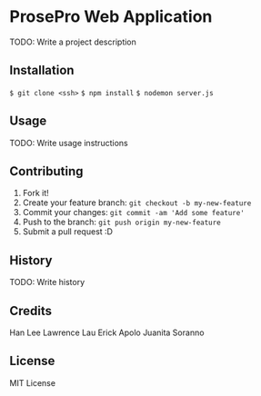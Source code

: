 # ProsePro Web Application
TODO: Write a project description
## Installation
`$ git clone <ssh>`
`$ npm install`
`$ nodemon server.js`
## Usage
TODO: Write usage instructions
## Contributing
1. Fork it!
2. Create your feature branch: `git checkout -b my-new-feature`
3. Commit your changes: `git commit -am 'Add some feature'`
4. Push to the branch: `git push origin my-new-feature`
5. Submit a pull request :D
## History
TODO: Write history
## Credits
Han Lee
Lawrence Lau
Erick Apolo
Juanita Soranno
## License
MIT License
